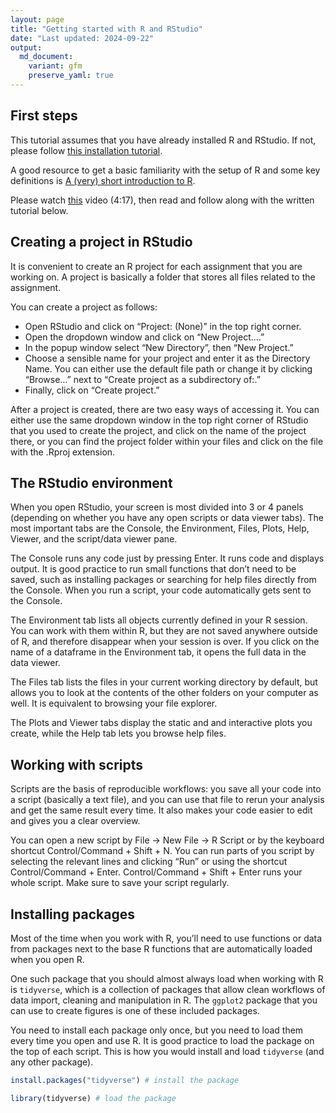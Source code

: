 ```yaml
---
layout: page
title: "Getting started with R and RStudio"
date: "Last updated: 2024-09-22"
output:
  md_document:
    variant: gfm
    preserve_yaml: true
---
```


## First steps

This tutorial assumes that you have already installed R and RStudio. If
not, please follow [this installation tutorial](../r_install).

A good resource to get a basic familiarity with the setup of R and some
key definitions is [A (very) short introduction to
R](https://github.com/ClaudiaBrauer/A-very-short-introduction-to-R/blob/master/documents/A%20(very)%20short%20introduction%20to%20R.pdf).

Please watch [this](https://vimeo.com/1011759671/826f89f9aa) video
(4:17), then read and follow along with the written tutorial below.

## Creating a project in RStudio

It is convenient to create an R project for each assignment that you are
working on. A project is basically a folder that stores all files
related to the assignment.

You can create a project as follows:

- Open RStudio and click on “Project: (None)” in the top right corner.
- Open the dropdown window and click on “New Project….”
- In the popup window select “New Directory”, then “New Project.”
- Choose a sensible name for your project and enter it as the Directory
  Name. You can either use the default file path or change it by
  clicking “Browse…” next to “Create project as a subdirectory of:.”
- Finally, click on “Create project.”

After a project is created, there are two easy ways of accessing it. You
can either use the same dropdown window in the top right corner of
RStudio that you used to create the project, and click on the name of
the project there, or you can find the project folder within your files
and click on the file with the .Rproj extension.

## The RStudio environment

When you open RStudio, your screen is most divided into 3 or 4 panels
(depending on whether you have any open scripts or data viewer tabs).
The most important tabs are the Console, the Environment, Files, Plots,
Help, Viewer, and the script/data viewer pane.

The Console runs any code just by pressing Enter. It runs code and
displays output. It is good practice to run small functions that don’t
need to be saved, such as installing packages or searching for help
files directly from the Console. When you run a script, your code
automatically gets sent to the Console.

The Environment tab lists all objects currently defined in your R
session. You can work with them within R, but they are not saved
anywhere outside of R, and therefore disappear when your session is
over. If you click on the name of a dataframe in the Environment tab, it
opens the full data in the data viewer.

The Files tab lists the files in your current working directory by
default, but allows you to look at the contents of the other folders on
your computer as well. It is equivalent to browsing your file explorer.

The Plots and Viewer tabs display the static and and interactive plots
you create, while the Help tab lets you browse help files.

## Working with scripts

Scripts are the basis of reproducible workflows: you save all your code
into a script (basically a text file), and you can use that file to
rerun your analysis and get the same result every time. It also makes
your code easier to edit and gives you a clear overview.

You can open a new script by File -\> New File -\> R Script or by the
keyboard shortcut Control/Command + Shift + N. You can run parts of you
script by selecting the relevant lines and clicking “Run” or using the
shortcut Control/Command + Enter. Control/Command + Shift + Enter runs
your whole script. Make sure to save your script regularly.

## Installing packages

Most of the time when you work with R, you’ll need to use functions or
data from packages next to the base R functions that are automatically
loaded when you open R.

One such package that you should almost always load when working with R
is `tidyverse`, which is a collection of packages that allow clean
workflows of data import, cleaning and manipulation in R. The `ggplot2`
package that you can use to create figures is one of these included
packages.

You need to install each package only once, but you need to load them
every time you open and use R. It is good practice to load the package
on the top of each script. This is how you would install and load
`tidyverse` (and any other package).

``` r
install.packages("tidyverse") # install the package
```

``` r
library(tidyverse) # load the package
```
